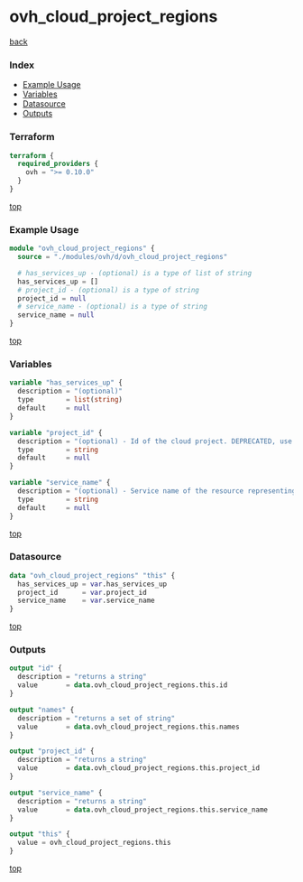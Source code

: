 # ovh_cloud_project_regions

[back](../ovh.md)

### Index

- [Example Usage](#example-usage)
- [Variables](#variables)
- [Datasource](#datasource)
- [Outputs](#outputs)

### Terraform

```terraform
terraform {
  required_providers {
    ovh = ">= 0.10.0"
  }
}
```

[top](#index)

### Example Usage

```terraform
module "ovh_cloud_project_regions" {
  source = "./modules/ovh/d/ovh_cloud_project_regions"

  # has_services_up - (optional) is a type of list of string
  has_services_up = []
  # project_id - (optional) is a type of string
  project_id = null
  # service_name - (optional) is a type of string
  service_name = null
}
```

[top](#index)

### Variables

```terraform
variable "has_services_up" {
  description = "(optional)"
  type        = list(string)
  default     = null
}

variable "project_id" {
  description = "(optional) - Id of the cloud project. DEPRECATED, use `service_name` instead"
  type        = string
  default     = null
}

variable "service_name" {
  description = "(optional) - Service name of the resource representing the id of the cloud project."
  type        = string
  default     = null
}
```

[top](#index)

### Datasource

```terraform
data "ovh_cloud_project_regions" "this" {
  has_services_up = var.has_services_up
  project_id      = var.project_id
  service_name    = var.service_name
}
```

[top](#index)

### Outputs

```terraform
output "id" {
  description = "returns a string"
  value       = data.ovh_cloud_project_regions.this.id
}

output "names" {
  description = "returns a set of string"
  value       = data.ovh_cloud_project_regions.this.names
}

output "project_id" {
  description = "returns a string"
  value       = data.ovh_cloud_project_regions.this.project_id
}

output "service_name" {
  description = "returns a string"
  value       = data.ovh_cloud_project_regions.this.service_name
}

output "this" {
  value = ovh_cloud_project_regions.this
}
```

[top](#index)